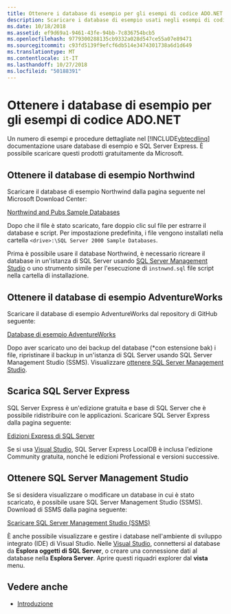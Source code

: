 ```yaml
---
title: Ottenere i database di esempio per gli esempi di codice ADO.NET
description: Scaricare i database di esempio usati negli esempi di codice nella documentazione di ADO.NET, nonché strumenti di gestione e di SQL Server
ms.date: 10/18/2018
ms.assetid: ef9d69a1-9461-43fe-94bb-7c836754bcb5
ms.openlocfilehash: 9779300288135cb9332a028d547ce55a07e89471
ms.sourcegitcommit: c93fd5139f9efcf6db514e3474301738a6d1d649
ms.translationtype: MT
ms.contentlocale: it-IT
ms.lasthandoff: 10/27/2018
ms.locfileid: "50188391"
---
```

# <a name="get-the-sample-databases-for-adonet-code-samples"></a>Ottenere i database di esempio per gli esempi di codice ADO.NET

Un numero di esempi e procedure dettagliate nel [!INCLUDE[vbtecdlinq](../../../../../../includes/vbtecdlinq-md.md)] documentazione usare database di esempio e SQL Server Express. È possibile scaricare questi prodotti gratuitamente da Microsoft.

## <a name="get-the-northwind-sample-database"></a>Ottenere il database di esempio Northwind

Scaricare il database di esempio Northwind dalla pagina seguente nel Microsoft Download Center:

[Northwind and Pubs Sample Databases](https://go.microsoft.com/fwlink?linkid=64296)

Dopo che il file è stato scaricato, fare doppio clic sul file per estrarre il database e script. Per impostazione predefinita, i file vengono installati nella cartella `<drive>:\SQL Server 2000 Sample Databases`.

Prima è possibile usare il database Northwind, è necessario ricreare il database in un'istanza di SQL Server usando [SQL Server Management Studio](#get_ssms) o uno strumento simile per l'esecuzione di `instnwnd.sql` file script nella cartella di installazione.

## <a name="get-the-adventureworks-sample-database"></a>Ottenere il database di esempio AdventureWorks

Scaricare il database di esempio AdventureWorks dal repository di GitHub seguente:

[Database di esempio AdventureWorks](https://github.com/Microsoft/sql-server-samples/releases/tag/adventureworks)

Dopo aver scaricato uno dei backup del database (\*con estensione bak) i file, ripristinare il backup in un'istanza di SQL Server usando SQL Server Management Studio (SSMS). Visualizzare [ottenere SQL Server Management Studio](#get_ssms).

## <a name="get_sql"></a> Scarica SQL Server Express

SQL Server Express è un'edizione gratuita e base di SQL Server che è possibile ridistribuire con le applicazioni. Scaricare SQL Server Express dalla pagina seguente:
  
[Edizioni Express di SQL Server](https://www.microsoft.com/sql-server/sql-server-editions-express)

Se si usa [Visual Studio](https://www.visualstudio.com/downloads/?utm_medium=microsoft&utm_source=docs.microsoft.com&utm_campaign=button+cta&utm_content=download+vs2017), SQL Server Express LocalDB è inclusa l'edizione Community gratuita, nonché le edizioni Professional e versioni successive.  

## <a name="get_ssms"></a> Ottenere SQL Server Management Studio
Se si desidera visualizzare o modificare un database in cui è stato scaricato, è possibile usare SQL Server Management Studio (SSMS). Download di SSMS dalla pagina seguente:

[Scaricare SQL Server Management Studio (SSMS)](/sql/ssms/download-sql-server-management-studio-ssms) 

È anche possibile visualizzare e gestire i database nell'ambiente di sviluppo integrato (IDE) di Visual Studio. Nelle [Visual Studio](https://www.visualstudio.com/downloads/?utm_medium=microsoft&utm_source=docs.microsoft.com&utm_campaign=button+cta&utm_content=download+vs2017), connettersi al database da **Esplora oggetti di SQL Server**, o creare una connessione dati al database nella **Esplora Server**. Aprire questi riquadri explorer dal **vista** menu.
  
## <a name="see-also"></a>Vedere anche

- [Introduzione](../../../../../../docs/framework/data/adonet/sql/linq/getting-started.md)
